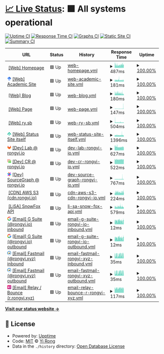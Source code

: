 # [📈 Live Status](https://status.rongyi.io): <!--live status--> **🟩 All systems operational**

[![Uptime CI](https://github.com/LER0ever/Status/workflows/Uptime%20CI/badge.svg)](https://github.com/LER0ever/Status/actions?query=workflow%3A%22Uptime+CI%22)
[![Response Time CI](https://github.com/LER0ever/Status/workflows/Response%20Time%20CI/badge.svg)](https://github.com/LER0ever/Status/actions?query=workflow%3A%22Response+Time+CI%22)
[![Graphs CI](https://github.com/LER0ever/Status/workflows/Graphs%20CI/badge.svg)](https://github.com/LER0ever/Status/actions?query=workflow%3A%22Graphs+CI%22)
[![Static Site CI](https://github.com/LER0ever/Status/workflows/Static%20Site%20CI/badge.svg)](https://github.com/LER0ever/Status/actions?query=workflow%3A%22Static+Site+CI%22)
[![Summary CI](https://github.com/LER0ever/Status/workflows/Summary%20CI/badge.svg)](https://github.com/LER0ever/Status/actions?query=workflow%3A%22Summary+CI%22)

<!--start: status pages-->
<!-- This summary is generated by Upptime (https://github.com/upptime/upptime) -->
<!-- Do not edit this manually, your changes will be overwritten -->
<!-- prettier-ignore -->
| URL | Status | History | Response Time | Uptime |
| --- | ------ | ------- | ------------- | ------ |
| <img alt="" src="https://icons.duckduckgo.com/ip3/rongyi.xyz.ico" height="13"> [[Web] Homepage](https://rongyi.xyz) | 🟩 Up | [web-homepage.yml](https://github.com/LER0ever/Status/commits/HEAD/history/web-homepage.yml) | <details><summary><img alt="Response time graph" src="./graphs/web-homepage/response-time-week.png" height="20"> 487ms</summary><br><a href="https://status.rongyi.io/history/web-homepage"><img alt="Response time 512" src="https://img.shields.io/endpoint?url=https%3A%2F%2Fraw.githubusercontent.com%2FLER0ever%2FStatus%2FHEAD%2Fapi%2Fweb-homepage%2Fresponse-time.json"></a><br><a href="https://status.rongyi.io/history/web-homepage"><img alt="24-hour response time 535" src="https://img.shields.io/endpoint?url=https%3A%2F%2Fraw.githubusercontent.com%2FLER0ever%2FStatus%2FHEAD%2Fapi%2Fweb-homepage%2Fresponse-time-day.json"></a><br><a href="https://status.rongyi.io/history/web-homepage"><img alt="7-day response time 487" src="https://img.shields.io/endpoint?url=https%3A%2F%2Fraw.githubusercontent.com%2FLER0ever%2FStatus%2FHEAD%2Fapi%2Fweb-homepage%2Fresponse-time-week.json"></a><br><a href="https://status.rongyi.io/history/web-homepage"><img alt="30-day response time 511" src="https://img.shields.io/endpoint?url=https%3A%2F%2Fraw.githubusercontent.com%2FLER0ever%2FStatus%2FHEAD%2Fapi%2Fweb-homepage%2Fresponse-time-month.json"></a><br><a href="https://status.rongyi.io/history/web-homepage"><img alt="1-year response time 513" src="https://img.shields.io/endpoint?url=https%3A%2F%2Fraw.githubusercontent.com%2FLER0ever%2FStatus%2FHEAD%2Fapi%2Fweb-homepage%2Fresponse-time-year.json"></a></details> | <details><summary><a href="https://status.rongyi.io/history/web-homepage">100.00%</a></summary><a href="https://status.rongyi.io/history/web-homepage"><img alt="All-time uptime 100.00%" src="https://img.shields.io/endpoint?url=https%3A%2F%2Fraw.githubusercontent.com%2FLER0ever%2FStatus%2FHEAD%2Fapi%2Fweb-homepage%2Fuptime.json"></a><br><a href="https://status.rongyi.io/history/web-homepage"><img alt="24-hour uptime 100.00%" src="https://img.shields.io/endpoint?url=https%3A%2F%2Fraw.githubusercontent.com%2FLER0ever%2FStatus%2FHEAD%2Fapi%2Fweb-homepage%2Fuptime-day.json"></a><br><a href="https://status.rongyi.io/history/web-homepage"><img alt="7-day uptime 100.00%" src="https://img.shields.io/endpoint?url=https%3A%2F%2Fraw.githubusercontent.com%2FLER0ever%2FStatus%2FHEAD%2Fapi%2Fweb-homepage%2Fuptime-week.json"></a><br><a href="https://status.rongyi.io/history/web-homepage"><img alt="30-day uptime 100.00%" src="https://img.shields.io/endpoint?url=https%3A%2F%2Fraw.githubusercontent.com%2FLER0ever%2FStatus%2FHEAD%2Fapi%2Fweb-homepage%2Fuptime-month.json"></a><br><a href="https://status.rongyi.io/history/web-homepage"><img alt="1-year uptime 100.00%" src="https://img.shields.io/endpoint?url=https%3A%2F%2Fraw.githubusercontent.com%2FLER0ever%2FStatus%2FHEAD%2Fapi%2Fweb-homepage%2Fuptime-year.json"></a></details>
| <img alt="" src="https://raw.githubusercontent.com/LER0ever/Status/master/assets/GScholar-logo.png" height="13"> [[Web] Academic Site](https://rongyi.ai) | 🟩 Up | [web-academic-site.yml](https://github.com/LER0ever/Status/commits/HEAD/history/web-academic-site.yml) | <details><summary><img alt="Response time graph" src="./graphs/web-academic-site/response-time-week.png" height="20"> 181ms</summary><br><a href="https://status.rongyi.io/history/web-academic-site"><img alt="Response time 221" src="https://img.shields.io/endpoint?url=https%3A%2F%2Fraw.githubusercontent.com%2FLER0ever%2FStatus%2FHEAD%2Fapi%2Fweb-academic-site%2Fresponse-time.json"></a><br><a href="https://status.rongyi.io/history/web-academic-site"><img alt="24-hour response time 195" src="https://img.shields.io/endpoint?url=https%3A%2F%2Fraw.githubusercontent.com%2FLER0ever%2FStatus%2FHEAD%2Fapi%2Fweb-academic-site%2Fresponse-time-day.json"></a><br><a href="https://status.rongyi.io/history/web-academic-site"><img alt="7-day response time 181" src="https://img.shields.io/endpoint?url=https%3A%2F%2Fraw.githubusercontent.com%2FLER0ever%2FStatus%2FHEAD%2Fapi%2Fweb-academic-site%2Fresponse-time-week.json"></a><br><a href="https://status.rongyi.io/history/web-academic-site"><img alt="30-day response time 208" src="https://img.shields.io/endpoint?url=https%3A%2F%2Fraw.githubusercontent.com%2FLER0ever%2FStatus%2FHEAD%2Fapi%2Fweb-academic-site%2Fresponse-time-month.json"></a><br><a href="https://status.rongyi.io/history/web-academic-site"><img alt="1-year response time 220" src="https://img.shields.io/endpoint?url=https%3A%2F%2Fraw.githubusercontent.com%2FLER0ever%2FStatus%2FHEAD%2Fapi%2Fweb-academic-site%2Fresponse-time-year.json"></a></details> | <details><summary><a href="https://status.rongyi.io/history/web-academic-site">100.00%</a></summary><a href="https://status.rongyi.io/history/web-academic-site"><img alt="All-time uptime 100.00%" src="https://img.shields.io/endpoint?url=https%3A%2F%2Fraw.githubusercontent.com%2FLER0ever%2FStatus%2FHEAD%2Fapi%2Fweb-academic-site%2Fuptime.json"></a><br><a href="https://status.rongyi.io/history/web-academic-site"><img alt="24-hour uptime 100.00%" src="https://img.shields.io/endpoint?url=https%3A%2F%2Fraw.githubusercontent.com%2FLER0ever%2FStatus%2FHEAD%2Fapi%2Fweb-academic-site%2Fuptime-day.json"></a><br><a href="https://status.rongyi.io/history/web-academic-site"><img alt="7-day uptime 100.00%" src="https://img.shields.io/endpoint?url=https%3A%2F%2Fraw.githubusercontent.com%2FLER0ever%2FStatus%2FHEAD%2Fapi%2Fweb-academic-site%2Fuptime-week.json"></a><br><a href="https://status.rongyi.io/history/web-academic-site"><img alt="30-day uptime 100.00%" src="https://img.shields.io/endpoint?url=https%3A%2F%2Fraw.githubusercontent.com%2FLER0ever%2FStatus%2FHEAD%2Fapi%2Fweb-academic-site%2Fuptime-month.json"></a><br><a href="https://status.rongyi.io/history/web-academic-site"><img alt="1-year uptime 100.00%" src="https://img.shields.io/endpoint?url=https%3A%2F%2Fraw.githubusercontent.com%2FLER0ever%2FStatus%2FHEAD%2Fapi%2Fweb-academic-site%2Fuptime-year.json"></a></details>
| <img alt="" src="https://icons.duckduckgo.com/ip3/rongyi.blog.ico" height="13"> [[Web] Blog](https://rongyi.blog) | 🟩 Up | [web-blog.yml](https://github.com/LER0ever/Status/commits/HEAD/history/web-blog.yml) | <details><summary><img alt="Response time graph" src="./graphs/web-blog/response-time-week.png" height="20"> 180ms</summary><br><a href="https://status.rongyi.io/history/web-blog"><img alt="Response time 171" src="https://img.shields.io/endpoint?url=https%3A%2F%2Fraw.githubusercontent.com%2FLER0ever%2FStatus%2FHEAD%2Fapi%2Fweb-blog%2Fresponse-time.json"></a><br><a href="https://status.rongyi.io/history/web-blog"><img alt="24-hour response time 182" src="https://img.shields.io/endpoint?url=https%3A%2F%2Fraw.githubusercontent.com%2FLER0ever%2FStatus%2FHEAD%2Fapi%2Fweb-blog%2Fresponse-time-day.json"></a><br><a href="https://status.rongyi.io/history/web-blog"><img alt="7-day response time 180" src="https://img.shields.io/endpoint?url=https%3A%2F%2Fraw.githubusercontent.com%2FLER0ever%2FStatus%2FHEAD%2Fapi%2Fweb-blog%2Fresponse-time-week.json"></a><br><a href="https://status.rongyi.io/history/web-blog"><img alt="30-day response time 180" src="https://img.shields.io/endpoint?url=https%3A%2F%2Fraw.githubusercontent.com%2FLER0ever%2FStatus%2FHEAD%2Fapi%2Fweb-blog%2Fresponse-time-month.json"></a><br><a href="https://status.rongyi.io/history/web-blog"><img alt="1-year response time 171" src="https://img.shields.io/endpoint?url=https%3A%2F%2Fraw.githubusercontent.com%2FLER0ever%2FStatus%2FHEAD%2Fapi%2Fweb-blog%2Fresponse-time-year.json"></a></details> | <details><summary><a href="https://status.rongyi.io/history/web-blog">100.00%</a></summary><a href="https://status.rongyi.io/history/web-blog"><img alt="All-time uptime 100.00%" src="https://img.shields.io/endpoint?url=https%3A%2F%2Fraw.githubusercontent.com%2FLER0ever%2FStatus%2FHEAD%2Fapi%2Fweb-blog%2Fuptime.json"></a><br><a href="https://status.rongyi.io/history/web-blog"><img alt="24-hour uptime 100.00%" src="https://img.shields.io/endpoint?url=https%3A%2F%2Fraw.githubusercontent.com%2FLER0ever%2FStatus%2FHEAD%2Fapi%2Fweb-blog%2Fuptime-day.json"></a><br><a href="https://status.rongyi.io/history/web-blog"><img alt="7-day uptime 100.00%" src="https://img.shields.io/endpoint?url=https%3A%2F%2Fraw.githubusercontent.com%2FLER0ever%2FStatus%2FHEAD%2Fapi%2Fweb-blog%2Fuptime-week.json"></a><br><a href="https://status.rongyi.io/history/web-blog"><img alt="30-day uptime 100.00%" src="https://img.shields.io/endpoint?url=https%3A%2F%2Fraw.githubusercontent.com%2FLER0ever%2FStatus%2FHEAD%2Fapi%2Fweb-blog%2Fuptime-month.json"></a><br><a href="https://status.rongyi.io/history/web-blog"><img alt="1-year uptime 100.00%" src="https://img.shields.io/endpoint?url=https%3A%2F%2Fraw.githubusercontent.com%2FLER0ever%2FStatus%2FHEAD%2Fapi%2Fweb-blog%2Fuptime-year.json"></a></details>
| <img alt="" src="https://icons.duckduckgo.com/ip3/rongyi.page.ico" height="13"> [[Web] Page](https://rongyi.page) | 🟩 Up | [web-page.yml](https://github.com/LER0ever/Status/commits/HEAD/history/web-page.yml) | <details><summary><img alt="Response time graph" src="./graphs/web-page/response-time-week.png" height="20"> 147ms</summary><br><a href="https://status.rongyi.io/history/web-page"><img alt="Response time 152" src="https://img.shields.io/endpoint?url=https%3A%2F%2Fraw.githubusercontent.com%2FLER0ever%2FStatus%2FHEAD%2Fapi%2Fweb-page%2Fresponse-time.json"></a><br><a href="https://status.rongyi.io/history/web-page"><img alt="24-hour response time 142" src="https://img.shields.io/endpoint?url=https%3A%2F%2Fraw.githubusercontent.com%2FLER0ever%2FStatus%2FHEAD%2Fapi%2Fweb-page%2Fresponse-time-day.json"></a><br><a href="https://status.rongyi.io/history/web-page"><img alt="7-day response time 147" src="https://img.shields.io/endpoint?url=https%3A%2F%2Fraw.githubusercontent.com%2FLER0ever%2FStatus%2FHEAD%2Fapi%2Fweb-page%2Fresponse-time-week.json"></a><br><a href="https://status.rongyi.io/history/web-page"><img alt="30-day response time 163" src="https://img.shields.io/endpoint?url=https%3A%2F%2Fraw.githubusercontent.com%2FLER0ever%2FStatus%2FHEAD%2Fapi%2Fweb-page%2Fresponse-time-month.json"></a><br><a href="https://status.rongyi.io/history/web-page"><img alt="1-year response time 152" src="https://img.shields.io/endpoint?url=https%3A%2F%2Fraw.githubusercontent.com%2FLER0ever%2FStatus%2FHEAD%2Fapi%2Fweb-page%2Fresponse-time-year.json"></a></details> | <details><summary><a href="https://status.rongyi.io/history/web-page">100.00%</a></summary><a href="https://status.rongyi.io/history/web-page"><img alt="All-time uptime 100.00%" src="https://img.shields.io/endpoint?url=https%3A%2F%2Fraw.githubusercontent.com%2FLER0ever%2FStatus%2FHEAD%2Fapi%2Fweb-page%2Fuptime.json"></a><br><a href="https://status.rongyi.io/history/web-page"><img alt="24-hour uptime 100.00%" src="https://img.shields.io/endpoint?url=https%3A%2F%2Fraw.githubusercontent.com%2FLER0ever%2FStatus%2FHEAD%2Fapi%2Fweb-page%2Fuptime-day.json"></a><br><a href="https://status.rongyi.io/history/web-page"><img alt="7-day uptime 100.00%" src="https://img.shields.io/endpoint?url=https%3A%2F%2Fraw.githubusercontent.com%2FLER0ever%2FStatus%2FHEAD%2Fapi%2Fweb-page%2Fuptime-week.json"></a><br><a href="https://status.rongyi.io/history/web-page"><img alt="30-day uptime 100.00%" src="https://img.shields.io/endpoint?url=https%3A%2F%2Fraw.githubusercontent.com%2FLER0ever%2FStatus%2FHEAD%2Fapi%2Fweb-page%2Fuptime-month.json"></a><br><a href="https://status.rongyi.io/history/web-page"><img alt="1-year uptime 100.00%" src="https://img.shields.io/endpoint?url=https%3A%2F%2Fraw.githubusercontent.com%2FLER0ever%2FStatus%2FHEAD%2Fapi%2Fweb-page%2Fuptime-year.json"></a></details>
| <img alt="" src="https://icons.duckduckgo.com/ip3/ry.sb.ico" height="13"> [[Web] ry.sb](https://ry.sb) | 🟩 Up | [web-ry-sb.yml](https://github.com/LER0ever/Status/commits/HEAD/history/web-ry-sb.yml) | <details><summary><img alt="Response time graph" src="./graphs/web-ry-sb/response-time-week.png" height="20"> 504ms</summary><br><a href="https://status.rongyi.io/history/web-ry-sb"><img alt="Response time 549" src="https://img.shields.io/endpoint?url=https%3A%2F%2Fraw.githubusercontent.com%2FLER0ever%2FStatus%2FHEAD%2Fapi%2Fweb-ry-sb%2Fresponse-time.json"></a><br><a href="https://status.rongyi.io/history/web-ry-sb"><img alt="24-hour response time 452" src="https://img.shields.io/endpoint?url=https%3A%2F%2Fraw.githubusercontent.com%2FLER0ever%2FStatus%2FHEAD%2Fapi%2Fweb-ry-sb%2Fresponse-time-day.json"></a><br><a href="https://status.rongyi.io/history/web-ry-sb"><img alt="7-day response time 504" src="https://img.shields.io/endpoint?url=https%3A%2F%2Fraw.githubusercontent.com%2FLER0ever%2FStatus%2FHEAD%2Fapi%2Fweb-ry-sb%2Fresponse-time-week.json"></a><br><a href="https://status.rongyi.io/history/web-ry-sb"><img alt="30-day response time 462" src="https://img.shields.io/endpoint?url=https%3A%2F%2Fraw.githubusercontent.com%2FLER0ever%2FStatus%2FHEAD%2Fapi%2Fweb-ry-sb%2Fresponse-time-month.json"></a><br><a href="https://status.rongyi.io/history/web-ry-sb"><img alt="1-year response time 545" src="https://img.shields.io/endpoint?url=https%3A%2F%2Fraw.githubusercontent.com%2FLER0ever%2FStatus%2FHEAD%2Fapi%2Fweb-ry-sb%2Fresponse-time-year.json"></a></details> | <details><summary><a href="https://status.rongyi.io/history/web-ry-sb">100.00%</a></summary><a href="https://status.rongyi.io/history/web-ry-sb"><img alt="All-time uptime 99.99%" src="https://img.shields.io/endpoint?url=https%3A%2F%2Fraw.githubusercontent.com%2FLER0ever%2FStatus%2FHEAD%2Fapi%2Fweb-ry-sb%2Fuptime.json"></a><br><a href="https://status.rongyi.io/history/web-ry-sb"><img alt="24-hour uptime 100.00%" src="https://img.shields.io/endpoint?url=https%3A%2F%2Fraw.githubusercontent.com%2FLER0ever%2FStatus%2FHEAD%2Fapi%2Fweb-ry-sb%2Fuptime-day.json"></a><br><a href="https://status.rongyi.io/history/web-ry-sb"><img alt="7-day uptime 100.00%" src="https://img.shields.io/endpoint?url=https%3A%2F%2Fraw.githubusercontent.com%2FLER0ever%2FStatus%2FHEAD%2Fapi%2Fweb-ry-sb%2Fuptime-week.json"></a><br><a href="https://status.rongyi.io/history/web-ry-sb"><img alt="30-day uptime 100.00%" src="https://img.shields.io/endpoint?url=https%3A%2F%2Fraw.githubusercontent.com%2FLER0ever%2FStatus%2FHEAD%2Fapi%2Fweb-ry-sb%2Fuptime-month.json"></a><br><a href="https://status.rongyi.io/history/web-ry-sb"><img alt="1-year uptime 100.00%" src="https://img.shields.io/endpoint?url=https%3A%2F%2Fraw.githubusercontent.com%2FLER0ever%2FStatus%2FHEAD%2Fapi%2Fweb-ry-sb%2Fuptime-year.json"></a></details>
| <img alt="" src="https://raw.githubusercontent.com/LER0ever/Status/master/assets/upptime-icon.svg" height="13"> [[Web] Status Site itself](https://status.rongyi.io) | 🟩 Up | [web-status-site-itself.yml](https://github.com/LER0ever/Status/commits/HEAD/history/web-status-site-itself.yml) | <details><summary><img alt="Response time graph" src="./graphs/web-status-site-itself/response-time-week.png" height="20"> 1396ms</summary><br><a href="https://status.rongyi.io/history/web-status-site-itself"><img alt="Response time 428" src="https://img.shields.io/endpoint?url=https%3A%2F%2Fraw.githubusercontent.com%2FLER0ever%2FStatus%2FHEAD%2Fapi%2Fweb-status-site-itself%2Fresponse-time.json"></a><br><a href="https://status.rongyi.io/history/web-status-site-itself"><img alt="24-hour response time 839" src="https://img.shields.io/endpoint?url=https%3A%2F%2Fraw.githubusercontent.com%2FLER0ever%2FStatus%2FHEAD%2Fapi%2Fweb-status-site-itself%2Fresponse-time-day.json"></a><br><a href="https://status.rongyi.io/history/web-status-site-itself"><img alt="7-day response time 1396" src="https://img.shields.io/endpoint?url=https%3A%2F%2Fraw.githubusercontent.com%2FLER0ever%2FStatus%2FHEAD%2Fapi%2Fweb-status-site-itself%2Fresponse-time-week.json"></a><br><a href="https://status.rongyi.io/history/web-status-site-itself"><img alt="30-day response time 1146" src="https://img.shields.io/endpoint?url=https%3A%2F%2Fraw.githubusercontent.com%2FLER0ever%2FStatus%2FHEAD%2Fapi%2Fweb-status-site-itself%2Fresponse-time-month.json"></a><br><a href="https://status.rongyi.io/history/web-status-site-itself"><img alt="1-year response time 434" src="https://img.shields.io/endpoint?url=https%3A%2F%2Fraw.githubusercontent.com%2FLER0ever%2FStatus%2FHEAD%2Fapi%2Fweb-status-site-itself%2Fresponse-time-year.json"></a></details> | <details><summary><a href="https://status.rongyi.io/history/web-status-site-itself">100.00%</a></summary><a href="https://status.rongyi.io/history/web-status-site-itself"><img alt="All-time uptime 100.00%" src="https://img.shields.io/endpoint?url=https%3A%2F%2Fraw.githubusercontent.com%2FLER0ever%2FStatus%2FHEAD%2Fapi%2Fweb-status-site-itself%2Fuptime.json"></a><br><a href="https://status.rongyi.io/history/web-status-site-itself"><img alt="24-hour uptime 100.00%" src="https://img.shields.io/endpoint?url=https%3A%2F%2Fraw.githubusercontent.com%2FLER0ever%2FStatus%2FHEAD%2Fapi%2Fweb-status-site-itself%2Fuptime-day.json"></a><br><a href="https://status.rongyi.io/history/web-status-site-itself"><img alt="7-day uptime 100.00%" src="https://img.shields.io/endpoint?url=https%3A%2F%2Fraw.githubusercontent.com%2FLER0ever%2FStatus%2FHEAD%2Fapi%2Fweb-status-site-itself%2Fuptime-week.json"></a><br><a href="https://status.rongyi.io/history/web-status-site-itself"><img alt="30-day uptime 100.00%" src="https://img.shields.io/endpoint?url=https%3A%2F%2Fraw.githubusercontent.com%2FLER0ever%2FStatus%2FHEAD%2Fapi%2Fweb-status-site-itself%2Fuptime-month.json"></a><br><a href="https://status.rongyi.io/history/web-status-site-itself"><img alt="1-year uptime 100.00%" src="https://img.shields.io/endpoint?url=https%3A%2F%2Fraw.githubusercontent.com%2FLER0ever%2FStatus%2FHEAD%2Fapi%2Fweb-status-site-itself%2Fuptime-year.json"></a></details>
| <img alt="" src="https://raw.githubusercontent.com/LER0ever/Status/master/assets/GitLab-logo.png" height="13"> [[Dev] Lab @ rongyi.io](https://lab.rongyi.io/explore/snippets) | 🟩 Up | [dev-lab-rongyi-io.yml](https://github.com/LER0ever/Status/commits/HEAD/history/dev-lab-rongyi-io.yml) | <details><summary><img alt="Response time graph" src="./graphs/dev-lab-rongyi-io/response-time-week.png" height="20"> 627ms</summary><br><a href="https://status.rongyi.io/history/dev-lab-rongyi-io"><img alt="Response time 692" src="https://img.shields.io/endpoint?url=https%3A%2F%2Fraw.githubusercontent.com%2FLER0ever%2FStatus%2FHEAD%2Fapi%2Fdev-lab-rongyi-io%2Fresponse-time.json"></a><br><a href="https://status.rongyi.io/history/dev-lab-rongyi-io"><img alt="24-hour response time 594" src="https://img.shields.io/endpoint?url=https%3A%2F%2Fraw.githubusercontent.com%2FLER0ever%2FStatus%2FHEAD%2Fapi%2Fdev-lab-rongyi-io%2Fresponse-time-day.json"></a><br><a href="https://status.rongyi.io/history/dev-lab-rongyi-io"><img alt="7-day response time 627" src="https://img.shields.io/endpoint?url=https%3A%2F%2Fraw.githubusercontent.com%2FLER0ever%2FStatus%2FHEAD%2Fapi%2Fdev-lab-rongyi-io%2Fresponse-time-week.json"></a><br><a href="https://status.rongyi.io/history/dev-lab-rongyi-io"><img alt="30-day response time 709" src="https://img.shields.io/endpoint?url=https%3A%2F%2Fraw.githubusercontent.com%2FLER0ever%2FStatus%2FHEAD%2Fapi%2Fdev-lab-rongyi-io%2Fresponse-time-month.json"></a><br><a href="https://status.rongyi.io/history/dev-lab-rongyi-io"><img alt="1-year response time 692" src="https://img.shields.io/endpoint?url=https%3A%2F%2Fraw.githubusercontent.com%2FLER0ever%2FStatus%2FHEAD%2Fapi%2Fdev-lab-rongyi-io%2Fresponse-time-year.json"></a></details> | <details><summary><a href="https://status.rongyi.io/history/dev-lab-rongyi-io">100.00%</a></summary><a href="https://status.rongyi.io/history/dev-lab-rongyi-io"><img alt="All-time uptime 99.86%" src="https://img.shields.io/endpoint?url=https%3A%2F%2Fraw.githubusercontent.com%2FLER0ever%2FStatus%2FHEAD%2Fapi%2Fdev-lab-rongyi-io%2Fuptime.json"></a><br><a href="https://status.rongyi.io/history/dev-lab-rongyi-io"><img alt="24-hour uptime 100.00%" src="https://img.shields.io/endpoint?url=https%3A%2F%2Fraw.githubusercontent.com%2FLER0ever%2FStatus%2FHEAD%2Fapi%2Fdev-lab-rongyi-io%2Fuptime-day.json"></a><br><a href="https://status.rongyi.io/history/dev-lab-rongyi-io"><img alt="7-day uptime 100.00%" src="https://img.shields.io/endpoint?url=https%3A%2F%2Fraw.githubusercontent.com%2FLER0ever%2FStatus%2FHEAD%2Fapi%2Fdev-lab-rongyi-io%2Fuptime-week.json"></a><br><a href="https://status.rongyi.io/history/dev-lab-rongyi-io"><img alt="30-day uptime 98.63%" src="https://img.shields.io/endpoint?url=https%3A%2F%2Fraw.githubusercontent.com%2FLER0ever%2FStatus%2FHEAD%2Fapi%2Fdev-lab-rongyi-io%2Fuptime-month.json"></a><br><a href="https://status.rongyi.io/history/dev-lab-rongyi-io"><img alt="1-year uptime 99.88%" src="https://img.shields.io/endpoint?url=https%3A%2F%2Fraw.githubusercontent.com%2FLER0ever%2FStatus%2FHEAD%2Fapi%2Fdev-lab-rongyi-io%2Fuptime-year.json"></a></details>
| <img alt="" src="https://raw.githubusercontent.com/LER0ever/Status/master/assets/Gerrit-logo.png" height="13"> [[Dev] CR @ rongyi.io](https://cr.rongyi.io) | 🟩 Up | [dev-cr-rongyi-io.yml](https://github.com/LER0ever/Status/commits/HEAD/history/dev-cr-rongyi-io.yml) | <details><summary><img alt="Response time graph" src="./graphs/dev-cr-rongyi-io/response-time-week.png" height="20"> 522ms</summary><br><a href="https://status.rongyi.io/history/dev-cr-rongyi-io"><img alt="Response time 542" src="https://img.shields.io/endpoint?url=https%3A%2F%2Fraw.githubusercontent.com%2FLER0ever%2FStatus%2FHEAD%2Fapi%2Fdev-cr-rongyi-io%2Fresponse-time.json"></a><br><a href="https://status.rongyi.io/history/dev-cr-rongyi-io"><img alt="24-hour response time 483" src="https://img.shields.io/endpoint?url=https%3A%2F%2Fraw.githubusercontent.com%2FLER0ever%2FStatus%2FHEAD%2Fapi%2Fdev-cr-rongyi-io%2Fresponse-time-day.json"></a><br><a href="https://status.rongyi.io/history/dev-cr-rongyi-io"><img alt="7-day response time 522" src="https://img.shields.io/endpoint?url=https%3A%2F%2Fraw.githubusercontent.com%2FLER0ever%2FStatus%2FHEAD%2Fapi%2Fdev-cr-rongyi-io%2Fresponse-time-week.json"></a><br><a href="https://status.rongyi.io/history/dev-cr-rongyi-io"><img alt="30-day response time 535" src="https://img.shields.io/endpoint?url=https%3A%2F%2Fraw.githubusercontent.com%2FLER0ever%2FStatus%2FHEAD%2Fapi%2Fdev-cr-rongyi-io%2Fresponse-time-month.json"></a><br><a href="https://status.rongyi.io/history/dev-cr-rongyi-io"><img alt="1-year response time 542" src="https://img.shields.io/endpoint?url=https%3A%2F%2Fraw.githubusercontent.com%2FLER0ever%2FStatus%2FHEAD%2Fapi%2Fdev-cr-rongyi-io%2Fresponse-time-year.json"></a></details> | <details><summary><a href="https://status.rongyi.io/history/dev-cr-rongyi-io">100.00%</a></summary><a href="https://status.rongyi.io/history/dev-cr-rongyi-io"><img alt="All-time uptime 99.95%" src="https://img.shields.io/endpoint?url=https%3A%2F%2Fraw.githubusercontent.com%2FLER0ever%2FStatus%2FHEAD%2Fapi%2Fdev-cr-rongyi-io%2Fuptime.json"></a><br><a href="https://status.rongyi.io/history/dev-cr-rongyi-io"><img alt="24-hour uptime 100.00%" src="https://img.shields.io/endpoint?url=https%3A%2F%2Fraw.githubusercontent.com%2FLER0ever%2FStatus%2FHEAD%2Fapi%2Fdev-cr-rongyi-io%2Fuptime-day.json"></a><br><a href="https://status.rongyi.io/history/dev-cr-rongyi-io"><img alt="7-day uptime 100.00%" src="https://img.shields.io/endpoint?url=https%3A%2F%2Fraw.githubusercontent.com%2FLER0ever%2FStatus%2FHEAD%2Fapi%2Fdev-cr-rongyi-io%2Fuptime-week.json"></a><br><a href="https://status.rongyi.io/history/dev-cr-rongyi-io"><img alt="30-day uptime 98.63%" src="https://img.shields.io/endpoint?url=https%3A%2F%2Fraw.githubusercontent.com%2FLER0ever%2FStatus%2FHEAD%2Fapi%2Fdev-cr-rongyi-io%2Fuptime-month.json"></a><br><a href="https://status.rongyi.io/history/dev-cr-rongyi-io"><img alt="1-year uptime 99.88%" src="https://img.shields.io/endpoint?url=https%3A%2F%2Fraw.githubusercontent.com%2FLER0ever%2FStatus%2FHEAD%2Fapi%2Fdev-cr-rongyi-io%2Fuptime-year.json"></a></details>
| <img alt="" src="https://raw.githubusercontent.com/LER0ever/Status/master/assets/Sourcegraph-logo.png" height="13"> [[Dev] SourceGraph @ rongyi.io](https://src.rongyi.io) | 🟩 Up | [dev-source-graph-rongyi-io.yml](https://github.com/LER0ever/Status/commits/HEAD/history/dev-source-graph-rongyi-io.yml) | <details><summary><img alt="Response time graph" src="./graphs/dev-source-graph-rongyi-io/response-time-week.png" height="20"> 767ms</summary><br><a href="https://status.rongyi.io/history/dev-source-graph-rongyi-io"><img alt="Response time 801" src="https://img.shields.io/endpoint?url=https%3A%2F%2Fraw.githubusercontent.com%2FLER0ever%2FStatus%2FHEAD%2Fapi%2Fdev-source-graph-rongyi-io%2Fresponse-time.json"></a><br><a href="https://status.rongyi.io/history/dev-source-graph-rongyi-io"><img alt="24-hour response time 680" src="https://img.shields.io/endpoint?url=https%3A%2F%2Fraw.githubusercontent.com%2FLER0ever%2FStatus%2FHEAD%2Fapi%2Fdev-source-graph-rongyi-io%2Fresponse-time-day.json"></a><br><a href="https://status.rongyi.io/history/dev-source-graph-rongyi-io"><img alt="7-day response time 767" src="https://img.shields.io/endpoint?url=https%3A%2F%2Fraw.githubusercontent.com%2FLER0ever%2FStatus%2FHEAD%2Fapi%2Fdev-source-graph-rongyi-io%2Fresponse-time-week.json"></a><br><a href="https://status.rongyi.io/history/dev-source-graph-rongyi-io"><img alt="30-day response time 1139" src="https://img.shields.io/endpoint?url=https%3A%2F%2Fraw.githubusercontent.com%2FLER0ever%2FStatus%2FHEAD%2Fapi%2Fdev-source-graph-rongyi-io%2Fresponse-time-month.json"></a><br><a href="https://status.rongyi.io/history/dev-source-graph-rongyi-io"><img alt="1-year response time 802" src="https://img.shields.io/endpoint?url=https%3A%2F%2Fraw.githubusercontent.com%2FLER0ever%2FStatus%2FHEAD%2Fapi%2Fdev-source-graph-rongyi-io%2Fresponse-time-year.json"></a></details> | <details><summary><a href="https://status.rongyi.io/history/dev-source-graph-rongyi-io">100.00%</a></summary><a href="https://status.rongyi.io/history/dev-source-graph-rongyi-io"><img alt="All-time uptime 99.92%" src="https://img.shields.io/endpoint?url=https%3A%2F%2Fraw.githubusercontent.com%2FLER0ever%2FStatus%2FHEAD%2Fapi%2Fdev-source-graph-rongyi-io%2Fuptime.json"></a><br><a href="https://status.rongyi.io/history/dev-source-graph-rongyi-io"><img alt="24-hour uptime 100.00%" src="https://img.shields.io/endpoint?url=https%3A%2F%2Fraw.githubusercontent.com%2FLER0ever%2FStatus%2FHEAD%2Fapi%2Fdev-source-graph-rongyi-io%2Fuptime-day.json"></a><br><a href="https://status.rongyi.io/history/dev-source-graph-rongyi-io"><img alt="7-day uptime 100.00%" src="https://img.shields.io/endpoint?url=https%3A%2F%2Fraw.githubusercontent.com%2FLER0ever%2FStatus%2FHEAD%2Fapi%2Fdev-source-graph-rongyi-io%2Fuptime-week.json"></a><br><a href="https://status.rongyi.io/history/dev-source-graph-rongyi-io"><img alt="30-day uptime 98.65%" src="https://img.shields.io/endpoint?url=https%3A%2F%2Fraw.githubusercontent.com%2FLER0ever%2FStatus%2FHEAD%2Fapi%2Fdev-source-graph-rongyi-io%2Fuptime-month.json"></a><br><a href="https://status.rongyi.io/history/dev-source-graph-rongyi-io"><img alt="1-year uptime 99.89%" src="https://img.shields.io/endpoint?url=https%3A%2F%2Fraw.githubusercontent.com%2FLER0ever%2FStatus%2FHEAD%2Fapi%2Fdev-source-graph-rongyi-io%2Fuptime-year.json"></a></details>
| <img alt="" src="https://icons.duckduckgo.com/ip3/cdn.rongyi.io.ico" height="13"> [[CDN] AWS S3 (cdn.rongyi.io)](https://cdn.rongyi.io/index.html) | 🟩 Up | [cdn-aws-s3-cdn-rongyi-io.yml](https://github.com/LER0ever/Status/commits/HEAD/history/cdn-aws-s3-cdn-rongyi-io.yml) | <details><summary><img alt="Response time graph" src="./graphs/cdn-aws-s3-cdn-rongyi-io/response-time-week.png" height="20"> 224ms</summary><br><a href="https://status.rongyi.io/history/cdn-aws-s3-cdn-rongyi-io"><img alt="Response time 185" src="https://img.shields.io/endpoint?url=https%3A%2F%2Fraw.githubusercontent.com%2FLER0ever%2FStatus%2FHEAD%2Fapi%2Fcdn-aws-s3-cdn-rongyi-io%2Fresponse-time.json"></a><br><a href="https://status.rongyi.io/history/cdn-aws-s3-cdn-rongyi-io"><img alt="24-hour response time 240" src="https://img.shields.io/endpoint?url=https%3A%2F%2Fraw.githubusercontent.com%2FLER0ever%2FStatus%2FHEAD%2Fapi%2Fcdn-aws-s3-cdn-rongyi-io%2Fresponse-time-day.json"></a><br><a href="https://status.rongyi.io/history/cdn-aws-s3-cdn-rongyi-io"><img alt="7-day response time 224" src="https://img.shields.io/endpoint?url=https%3A%2F%2Fraw.githubusercontent.com%2FLER0ever%2FStatus%2FHEAD%2Fapi%2Fcdn-aws-s3-cdn-rongyi-io%2Fresponse-time-week.json"></a><br><a href="https://status.rongyi.io/history/cdn-aws-s3-cdn-rongyi-io"><img alt="30-day response time 198" src="https://img.shields.io/endpoint?url=https%3A%2F%2Fraw.githubusercontent.com%2FLER0ever%2FStatus%2FHEAD%2Fapi%2Fcdn-aws-s3-cdn-rongyi-io%2Fresponse-time-month.json"></a><br><a href="https://status.rongyi.io/history/cdn-aws-s3-cdn-rongyi-io"><img alt="1-year response time 185" src="https://img.shields.io/endpoint?url=https%3A%2F%2Fraw.githubusercontent.com%2FLER0ever%2FStatus%2FHEAD%2Fapi%2Fcdn-aws-s3-cdn-rongyi-io%2Fresponse-time-year.json"></a></details> | <details><summary><a href="https://status.rongyi.io/history/cdn-aws-s3-cdn-rongyi-io">100.00%</a></summary><a href="https://status.rongyi.io/history/cdn-aws-s3-cdn-rongyi-io"><img alt="All-time uptime 100.00%" src="https://img.shields.io/endpoint?url=https%3A%2F%2Fraw.githubusercontent.com%2FLER0ever%2FStatus%2FHEAD%2Fapi%2Fcdn-aws-s3-cdn-rongyi-io%2Fuptime.json"></a><br><a href="https://status.rongyi.io/history/cdn-aws-s3-cdn-rongyi-io"><img alt="24-hour uptime 100.00%" src="https://img.shields.io/endpoint?url=https%3A%2F%2Fraw.githubusercontent.com%2FLER0ever%2FStatus%2FHEAD%2Fapi%2Fcdn-aws-s3-cdn-rongyi-io%2Fuptime-day.json"></a><br><a href="https://status.rongyi.io/history/cdn-aws-s3-cdn-rongyi-io"><img alt="7-day uptime 100.00%" src="https://img.shields.io/endpoint?url=https%3A%2F%2Fraw.githubusercontent.com%2FLER0ever%2FStatus%2FHEAD%2Fapi%2Fcdn-aws-s3-cdn-rongyi-io%2Fuptime-week.json"></a><br><a href="https://status.rongyi.io/history/cdn-aws-s3-cdn-rongyi-io"><img alt="30-day uptime 100.00%" src="https://img.shields.io/endpoint?url=https%3A%2F%2Fraw.githubusercontent.com%2FLER0ever%2FStatus%2FHEAD%2Fapi%2Fcdn-aws-s3-cdn-rongyi-io%2Fuptime-month.json"></a><br><a href="https://status.rongyi.io/history/cdn-aws-s3-cdn-rongyi-io"><img alt="1-year uptime 100.00%" src="https://img.shields.io/endpoint?url=https%3A%2F%2Fraw.githubusercontent.com%2FLER0ever%2FStatus%2FHEAD%2Fapi%2Fcdn-aws-s3-cdn-rongyi-io%2Fuptime-year.json"></a></details>
| <img alt="" src="https://icons.duckduckgo.com/ip3/snowfox.lifeos.so.ico" height="13"> [[LiSA] SnowFox API](https://snowfox.lifeos.so) | 🟩 Up | [li-sa-snow-fox-api.yml](https://github.com/LER0ever/Status/commits/HEAD/history/li-sa-snow-fox-api.yml) | <details><summary><img alt="Response time graph" src="./graphs/li-sa-snow-fox-api/response-time-week.png" height="20"> 579ms</summary><br><a href="https://status.rongyi.io/history/li-sa-snow-fox-api"><img alt="Response time 430" src="https://img.shields.io/endpoint?url=https%3A%2F%2Fraw.githubusercontent.com%2FLER0ever%2FStatus%2FHEAD%2Fapi%2Fli-sa-snow-fox-api%2Fresponse-time.json"></a><br><a href="https://status.rongyi.io/history/li-sa-snow-fox-api"><img alt="24-hour response time 530" src="https://img.shields.io/endpoint?url=https%3A%2F%2Fraw.githubusercontent.com%2FLER0ever%2FStatus%2FHEAD%2Fapi%2Fli-sa-snow-fox-api%2Fresponse-time-day.json"></a><br><a href="https://status.rongyi.io/history/li-sa-snow-fox-api"><img alt="7-day response time 579" src="https://img.shields.io/endpoint?url=https%3A%2F%2Fraw.githubusercontent.com%2FLER0ever%2FStatus%2FHEAD%2Fapi%2Fli-sa-snow-fox-api%2Fresponse-time-week.json"></a><br><a href="https://status.rongyi.io/history/li-sa-snow-fox-api"><img alt="30-day response time 617" src="https://img.shields.io/endpoint?url=https%3A%2F%2Fraw.githubusercontent.com%2FLER0ever%2FStatus%2FHEAD%2Fapi%2Fli-sa-snow-fox-api%2Fresponse-time-month.json"></a><br><a href="https://status.rongyi.io/history/li-sa-snow-fox-api"><img alt="1-year response time 431" src="https://img.shields.io/endpoint?url=https%3A%2F%2Fraw.githubusercontent.com%2FLER0ever%2FStatus%2FHEAD%2Fapi%2Fli-sa-snow-fox-api%2Fresponse-time-year.json"></a></details> | <details><summary><a href="https://status.rongyi.io/history/li-sa-snow-fox-api">100.00%</a></summary><a href="https://status.rongyi.io/history/li-sa-snow-fox-api"><img alt="All-time uptime 99.40%" src="https://img.shields.io/endpoint?url=https%3A%2F%2Fraw.githubusercontent.com%2FLER0ever%2FStatus%2FHEAD%2Fapi%2Fli-sa-snow-fox-api%2Fuptime.json"></a><br><a href="https://status.rongyi.io/history/li-sa-snow-fox-api"><img alt="24-hour uptime 100.00%" src="https://img.shields.io/endpoint?url=https%3A%2F%2Fraw.githubusercontent.com%2FLER0ever%2FStatus%2FHEAD%2Fapi%2Fli-sa-snow-fox-api%2Fuptime-day.json"></a><br><a href="https://status.rongyi.io/history/li-sa-snow-fox-api"><img alt="7-day uptime 100.00%" src="https://img.shields.io/endpoint?url=https%3A%2F%2Fraw.githubusercontent.com%2FLER0ever%2FStatus%2FHEAD%2Fapi%2Fli-sa-snow-fox-api%2Fuptime-week.json"></a><br><a href="https://status.rongyi.io/history/li-sa-snow-fox-api"><img alt="30-day uptime 100.00%" src="https://img.shields.io/endpoint?url=https%3A%2F%2Fraw.githubusercontent.com%2FLER0ever%2FStatus%2FHEAD%2Fapi%2Fli-sa-snow-fox-api%2Fuptime-month.json"></a><br><a href="https://status.rongyi.io/history/li-sa-snow-fox-api"><img alt="1-year uptime 98.58%" src="https://img.shields.io/endpoint?url=https%3A%2F%2Fraw.githubusercontent.com%2FLER0ever%2FStatus%2FHEAD%2Fapi%2Fli-sa-snow-fox-api%2Fuptime-year.json"></a></details>
| <img alt="" src="https://raw.githubusercontent.com/LER0ever/Status/master/assets/Google-logo.png" height="13"> [[Email] G Suite (@rongyi.io) inbound](aspmx.l.google.com) | 🟩 Up | [email-g-suite-rongyi-io-inbound.yml](https://github.com/LER0ever/Status/commits/HEAD/history/email-g-suite-rongyi-io-inbound.yml) | <details><summary><img alt="Response time graph" src="./graphs/email-g-suite-rongyi-io-inbound/response-time-week.png" height="20"> 12ms</summary><br><a href="https://status.rongyi.io/history/email-g-suite-rongyi-io-inbound"><img alt="Response time 12" src="https://img.shields.io/endpoint?url=https%3A%2F%2Fraw.githubusercontent.com%2FLER0ever%2FStatus%2FHEAD%2Fapi%2Femail-g-suite-rongyi-io-inbound%2Fresponse-time.json"></a><br><a href="https://status.rongyi.io/history/email-g-suite-rongyi-io-inbound"><img alt="24-hour response time 11" src="https://img.shields.io/endpoint?url=https%3A%2F%2Fraw.githubusercontent.com%2FLER0ever%2FStatus%2FHEAD%2Fapi%2Femail-g-suite-rongyi-io-inbound%2Fresponse-time-day.json"></a><br><a href="https://status.rongyi.io/history/email-g-suite-rongyi-io-inbound"><img alt="7-day response time 12" src="https://img.shields.io/endpoint?url=https%3A%2F%2Fraw.githubusercontent.com%2FLER0ever%2FStatus%2FHEAD%2Fapi%2Femail-g-suite-rongyi-io-inbound%2Fresponse-time-week.json"></a><br><a href="https://status.rongyi.io/history/email-g-suite-rongyi-io-inbound"><img alt="30-day response time 13" src="https://img.shields.io/endpoint?url=https%3A%2F%2Fraw.githubusercontent.com%2FLER0ever%2FStatus%2FHEAD%2Fapi%2Femail-g-suite-rongyi-io-inbound%2Fresponse-time-month.json"></a><br><a href="https://status.rongyi.io/history/email-g-suite-rongyi-io-inbound"><img alt="1-year response time 12" src="https://img.shields.io/endpoint?url=https%3A%2F%2Fraw.githubusercontent.com%2FLER0ever%2FStatus%2FHEAD%2Fapi%2Femail-g-suite-rongyi-io-inbound%2Fresponse-time-year.json"></a></details> | <details><summary><a href="https://status.rongyi.io/history/email-g-suite-rongyi-io-inbound">100.00%</a></summary><a href="https://status.rongyi.io/history/email-g-suite-rongyi-io-inbound"><img alt="All-time uptime 100.00%" src="https://img.shields.io/endpoint?url=https%3A%2F%2Fraw.githubusercontent.com%2FLER0ever%2FStatus%2FHEAD%2Fapi%2Femail-g-suite-rongyi-io-inbound%2Fuptime.json"></a><br><a href="https://status.rongyi.io/history/email-g-suite-rongyi-io-inbound"><img alt="24-hour uptime 100.00%" src="https://img.shields.io/endpoint?url=https%3A%2F%2Fraw.githubusercontent.com%2FLER0ever%2FStatus%2FHEAD%2Fapi%2Femail-g-suite-rongyi-io-inbound%2Fuptime-day.json"></a><br><a href="https://status.rongyi.io/history/email-g-suite-rongyi-io-inbound"><img alt="7-day uptime 100.00%" src="https://img.shields.io/endpoint?url=https%3A%2F%2Fraw.githubusercontent.com%2FLER0ever%2FStatus%2FHEAD%2Fapi%2Femail-g-suite-rongyi-io-inbound%2Fuptime-week.json"></a><br><a href="https://status.rongyi.io/history/email-g-suite-rongyi-io-inbound"><img alt="30-day uptime 100.00%" src="https://img.shields.io/endpoint?url=https%3A%2F%2Fraw.githubusercontent.com%2FLER0ever%2FStatus%2FHEAD%2Fapi%2Femail-g-suite-rongyi-io-inbound%2Fuptime-month.json"></a><br><a href="https://status.rongyi.io/history/email-g-suite-rongyi-io-inbound"><img alt="1-year uptime 100.00%" src="https://img.shields.io/endpoint?url=https%3A%2F%2Fraw.githubusercontent.com%2FLER0ever%2FStatus%2FHEAD%2Fapi%2Femail-g-suite-rongyi-io-inbound%2Fuptime-year.json"></a></details>
| <img alt="" src="https://raw.githubusercontent.com/LER0ever/Status/master/assets/Google-logo.png" height="13"> [[Email] G Suite (@rongyi.io) outbound](smtp.gmail.com) | 🟩 Up | [email-g-suite-rongyi-io-outbound.yml](https://github.com/LER0ever/Status/commits/HEAD/history/email-g-suite-rongyi-io-outbound.yml) | <details><summary><img alt="Response time graph" src="./graphs/email-g-suite-rongyi-io-outbound/response-time-week.png" height="20"> 12ms</summary><br><a href="https://status.rongyi.io/history/email-g-suite-rongyi-io-outbound"><img alt="Response time 12" src="https://img.shields.io/endpoint?url=https%3A%2F%2Fraw.githubusercontent.com%2FLER0ever%2FStatus%2FHEAD%2Fapi%2Femail-g-suite-rongyi-io-outbound%2Fresponse-time.json"></a><br><a href="https://status.rongyi.io/history/email-g-suite-rongyi-io-outbound"><img alt="24-hour response time 10" src="https://img.shields.io/endpoint?url=https%3A%2F%2Fraw.githubusercontent.com%2FLER0ever%2FStatus%2FHEAD%2Fapi%2Femail-g-suite-rongyi-io-outbound%2Fresponse-time-day.json"></a><br><a href="https://status.rongyi.io/history/email-g-suite-rongyi-io-outbound"><img alt="7-day response time 12" src="https://img.shields.io/endpoint?url=https%3A%2F%2Fraw.githubusercontent.com%2FLER0ever%2FStatus%2FHEAD%2Fapi%2Femail-g-suite-rongyi-io-outbound%2Fresponse-time-week.json"></a><br><a href="https://status.rongyi.io/history/email-g-suite-rongyi-io-outbound"><img alt="30-day response time 13" src="https://img.shields.io/endpoint?url=https%3A%2F%2Fraw.githubusercontent.com%2FLER0ever%2FStatus%2FHEAD%2Fapi%2Femail-g-suite-rongyi-io-outbound%2Fresponse-time-month.json"></a><br><a href="https://status.rongyi.io/history/email-g-suite-rongyi-io-outbound"><img alt="1-year response time 12" src="https://img.shields.io/endpoint?url=https%3A%2F%2Fraw.githubusercontent.com%2FLER0ever%2FStatus%2FHEAD%2Fapi%2Femail-g-suite-rongyi-io-outbound%2Fresponse-time-year.json"></a></details> | <details><summary><a href="https://status.rongyi.io/history/email-g-suite-rongyi-io-outbound">100.00%</a></summary><a href="https://status.rongyi.io/history/email-g-suite-rongyi-io-outbound"><img alt="All-time uptime 100.00%" src="https://img.shields.io/endpoint?url=https%3A%2F%2Fraw.githubusercontent.com%2FLER0ever%2FStatus%2FHEAD%2Fapi%2Femail-g-suite-rongyi-io-outbound%2Fuptime.json"></a><br><a href="https://status.rongyi.io/history/email-g-suite-rongyi-io-outbound"><img alt="24-hour uptime 100.00%" src="https://img.shields.io/endpoint?url=https%3A%2F%2Fraw.githubusercontent.com%2FLER0ever%2FStatus%2FHEAD%2Fapi%2Femail-g-suite-rongyi-io-outbound%2Fuptime-day.json"></a><br><a href="https://status.rongyi.io/history/email-g-suite-rongyi-io-outbound"><img alt="7-day uptime 100.00%" src="https://img.shields.io/endpoint?url=https%3A%2F%2Fraw.githubusercontent.com%2FLER0ever%2FStatus%2FHEAD%2Fapi%2Femail-g-suite-rongyi-io-outbound%2Fuptime-week.json"></a><br><a href="https://status.rongyi.io/history/email-g-suite-rongyi-io-outbound"><img alt="30-day uptime 100.00%" src="https://img.shields.io/endpoint?url=https%3A%2F%2Fraw.githubusercontent.com%2FLER0ever%2FStatus%2FHEAD%2Fapi%2Femail-g-suite-rongyi-io-outbound%2Fuptime-month.json"></a><br><a href="https://status.rongyi.io/history/email-g-suite-rongyi-io-outbound"><img alt="1-year uptime 100.00%" src="https://img.shields.io/endpoint?url=https%3A%2F%2Fraw.githubusercontent.com%2FLER0ever%2FStatus%2FHEAD%2Fapi%2Femail-g-suite-rongyi-io-outbound%2Fuptime-year.json"></a></details>
| <img alt="" src="https://raw.githubusercontent.com/LER0ever/Status/master/assets/FM-logo.png" height="13"> [[Email] Fastmail (@rongyi.xyz) inbound](in1-smtp.messagingengine.com) | 🟩 Up | [email-fastmail-rongyi-xyz-inbound.yml](https://github.com/LER0ever/Status/commits/HEAD/history/email-fastmail-rongyi-xyz-inbound.yml) | <details><summary><img alt="Response time graph" src="./graphs/email-fastmail-rongyi-xyz-inbound/response-time-week.png" height="20"> 35ms</summary><br><a href="https://status.rongyi.io/history/email-fastmail-rongyi-xyz-inbound"><img alt="Response time 40" src="https://img.shields.io/endpoint?url=https%3A%2F%2Fraw.githubusercontent.com%2FLER0ever%2FStatus%2FHEAD%2Fapi%2Femail-fastmail-rongyi-xyz-inbound%2Fresponse-time.json"></a><br><a href="https://status.rongyi.io/history/email-fastmail-rongyi-xyz-inbound"><img alt="24-hour response time 20" src="https://img.shields.io/endpoint?url=https%3A%2F%2Fraw.githubusercontent.com%2FLER0ever%2FStatus%2FHEAD%2Fapi%2Femail-fastmail-rongyi-xyz-inbound%2Fresponse-time-day.json"></a><br><a href="https://status.rongyi.io/history/email-fastmail-rongyi-xyz-inbound"><img alt="7-day response time 35" src="https://img.shields.io/endpoint?url=https%3A%2F%2Fraw.githubusercontent.com%2FLER0ever%2FStatus%2FHEAD%2Fapi%2Femail-fastmail-rongyi-xyz-inbound%2Fresponse-time-week.json"></a><br><a href="https://status.rongyi.io/history/email-fastmail-rongyi-xyz-inbound"><img alt="30-day response time 38" src="https://img.shields.io/endpoint?url=https%3A%2F%2Fraw.githubusercontent.com%2FLER0ever%2FStatus%2FHEAD%2Fapi%2Femail-fastmail-rongyi-xyz-inbound%2Fresponse-time-month.json"></a><br><a href="https://status.rongyi.io/history/email-fastmail-rongyi-xyz-inbound"><img alt="1-year response time 38" src="https://img.shields.io/endpoint?url=https%3A%2F%2Fraw.githubusercontent.com%2FLER0ever%2FStatus%2FHEAD%2Fapi%2Femail-fastmail-rongyi-xyz-inbound%2Fresponse-time-year.json"></a></details> | <details><summary><a href="https://status.rongyi.io/history/email-fastmail-rongyi-xyz-inbound">100.00%</a></summary><a href="https://status.rongyi.io/history/email-fastmail-rongyi-xyz-inbound"><img alt="All-time uptime 100.00%" src="https://img.shields.io/endpoint?url=https%3A%2F%2Fraw.githubusercontent.com%2FLER0ever%2FStatus%2FHEAD%2Fapi%2Femail-fastmail-rongyi-xyz-inbound%2Fuptime.json"></a><br><a href="https://status.rongyi.io/history/email-fastmail-rongyi-xyz-inbound"><img alt="24-hour uptime 100.00%" src="https://img.shields.io/endpoint?url=https%3A%2F%2Fraw.githubusercontent.com%2FLER0ever%2FStatus%2FHEAD%2Fapi%2Femail-fastmail-rongyi-xyz-inbound%2Fuptime-day.json"></a><br><a href="https://status.rongyi.io/history/email-fastmail-rongyi-xyz-inbound"><img alt="7-day uptime 100.00%" src="https://img.shields.io/endpoint?url=https%3A%2F%2Fraw.githubusercontent.com%2FLER0ever%2FStatus%2FHEAD%2Fapi%2Femail-fastmail-rongyi-xyz-inbound%2Fuptime-week.json"></a><br><a href="https://status.rongyi.io/history/email-fastmail-rongyi-xyz-inbound"><img alt="30-day uptime 100.00%" src="https://img.shields.io/endpoint?url=https%3A%2F%2Fraw.githubusercontent.com%2FLER0ever%2FStatus%2FHEAD%2Fapi%2Femail-fastmail-rongyi-xyz-inbound%2Fuptime-month.json"></a><br><a href="https://status.rongyi.io/history/email-fastmail-rongyi-xyz-inbound"><img alt="1-year uptime 100.00%" src="https://img.shields.io/endpoint?url=https%3A%2F%2Fraw.githubusercontent.com%2FLER0ever%2FStatus%2FHEAD%2Fapi%2Femail-fastmail-rongyi-xyz-inbound%2Fuptime-year.json"></a></details>
| <img alt="" src="https://raw.githubusercontent.com/LER0ever/Status/master/assets/FM-logo.png" height="13"> [[Email] Fastmail (@rongyi.xyz) outbound](smtp.fastmail.com) | 🟩 Up | [email-fastmail-rongyi-xyz-outbound.yml](https://github.com/LER0ever/Status/commits/HEAD/history/email-fastmail-rongyi-xyz-outbound.yml) | <details><summary><img alt="Response time graph" src="./graphs/email-fastmail-rongyi-xyz-outbound/response-time-week.png" height="20"> 35ms</summary><br><a href="https://status.rongyi.io/history/email-fastmail-rongyi-xyz-outbound"><img alt="Response time 39" src="https://img.shields.io/endpoint?url=https%3A%2F%2Fraw.githubusercontent.com%2FLER0ever%2FStatus%2FHEAD%2Fapi%2Femail-fastmail-rongyi-xyz-outbound%2Fresponse-time.json"></a><br><a href="https://status.rongyi.io/history/email-fastmail-rongyi-xyz-outbound"><img alt="24-hour response time 20" src="https://img.shields.io/endpoint?url=https%3A%2F%2Fraw.githubusercontent.com%2FLER0ever%2FStatus%2FHEAD%2Fapi%2Femail-fastmail-rongyi-xyz-outbound%2Fresponse-time-day.json"></a><br><a href="https://status.rongyi.io/history/email-fastmail-rongyi-xyz-outbound"><img alt="7-day response time 35" src="https://img.shields.io/endpoint?url=https%3A%2F%2Fraw.githubusercontent.com%2FLER0ever%2FStatus%2FHEAD%2Fapi%2Femail-fastmail-rongyi-xyz-outbound%2Fresponse-time-week.json"></a><br><a href="https://status.rongyi.io/history/email-fastmail-rongyi-xyz-outbound"><img alt="30-day response time 38" src="https://img.shields.io/endpoint?url=https%3A%2F%2Fraw.githubusercontent.com%2FLER0ever%2FStatus%2FHEAD%2Fapi%2Femail-fastmail-rongyi-xyz-outbound%2Fresponse-time-month.json"></a><br><a href="https://status.rongyi.io/history/email-fastmail-rongyi-xyz-outbound"><img alt="1-year response time 37" src="https://img.shields.io/endpoint?url=https%3A%2F%2Fraw.githubusercontent.com%2FLER0ever%2FStatus%2FHEAD%2Fapi%2Femail-fastmail-rongyi-xyz-outbound%2Fresponse-time-year.json"></a></details> | <details><summary><a href="https://status.rongyi.io/history/email-fastmail-rongyi-xyz-outbound">100.00%</a></summary><a href="https://status.rongyi.io/history/email-fastmail-rongyi-xyz-outbound"><img alt="All-time uptime 100.00%" src="https://img.shields.io/endpoint?url=https%3A%2F%2Fraw.githubusercontent.com%2FLER0ever%2FStatus%2FHEAD%2Fapi%2Femail-fastmail-rongyi-xyz-outbound%2Fuptime.json"></a><br><a href="https://status.rongyi.io/history/email-fastmail-rongyi-xyz-outbound"><img alt="24-hour uptime 100.00%" src="https://img.shields.io/endpoint?url=https%3A%2F%2Fraw.githubusercontent.com%2FLER0ever%2FStatus%2FHEAD%2Fapi%2Femail-fastmail-rongyi-xyz-outbound%2Fuptime-day.json"></a><br><a href="https://status.rongyi.io/history/email-fastmail-rongyi-xyz-outbound"><img alt="7-day uptime 100.00%" src="https://img.shields.io/endpoint?url=https%3A%2F%2Fraw.githubusercontent.com%2FLER0ever%2FStatus%2FHEAD%2Fapi%2Femail-fastmail-rongyi-xyz-outbound%2Fuptime-week.json"></a><br><a href="https://status.rongyi.io/history/email-fastmail-rongyi-xyz-outbound"><img alt="30-day uptime 100.00%" src="https://img.shields.io/endpoint?url=https%3A%2F%2Fraw.githubusercontent.com%2FLER0ever%2FStatus%2FHEAD%2Fapi%2Femail-fastmail-rongyi-xyz-outbound%2Fuptime-month.json"></a><br><a href="https://status.rongyi.io/history/email-fastmail-rongyi-xyz-outbound"><img alt="1-year uptime 100.00%" src="https://img.shields.io/endpoint?url=https%3A%2F%2Fraw.githubusercontent.com%2FLER0ever%2FStatus%2FHEAD%2Fapi%2Femail-fastmail-rongyi-xyz-outbound%2Fuptime-year.json"></a></details>
| <img alt="" src="https://raw.githubusercontent.com/LER0ever/Status/master/assets/Simplelogin-logo.png" height="13"> [[Email] Relay / Bounce (r.rongyi.xyz)](mx1.simplelogin.co) | 🟩 Up | [email-relay-bounce-r-rongyi-xyz.yml](https://github.com/LER0ever/Status/commits/HEAD/history/email-relay-bounce-r-rongyi-xyz.yml) | <details><summary><img alt="Response time graph" src="./graphs/email-relay-bounce-r-rongyi-xyz/response-time-week.png" height="20"> 117ms</summary><br><a href="https://status.rongyi.io/history/email-relay-bounce-r-rongyi-xyz"><img alt="Response time 118" src="https://img.shields.io/endpoint?url=https%3A%2F%2Fraw.githubusercontent.com%2FLER0ever%2FStatus%2FHEAD%2Fapi%2Femail-relay-bounce-r-rongyi-xyz%2Fresponse-time.json"></a><br><a href="https://status.rongyi.io/history/email-relay-bounce-r-rongyi-xyz"><img alt="24-hour response time 104" src="https://img.shields.io/endpoint?url=https%3A%2F%2Fraw.githubusercontent.com%2FLER0ever%2FStatus%2FHEAD%2Fapi%2Femail-relay-bounce-r-rongyi-xyz%2Fresponse-time-day.json"></a><br><a href="https://status.rongyi.io/history/email-relay-bounce-r-rongyi-xyz"><img alt="7-day response time 117" src="https://img.shields.io/endpoint?url=https%3A%2F%2Fraw.githubusercontent.com%2FLER0ever%2FStatus%2FHEAD%2Fapi%2Femail-relay-bounce-r-rongyi-xyz%2Fresponse-time-week.json"></a><br><a href="https://status.rongyi.io/history/email-relay-bounce-r-rongyi-xyz"><img alt="30-day response time 119" src="https://img.shields.io/endpoint?url=https%3A%2F%2Fraw.githubusercontent.com%2FLER0ever%2FStatus%2FHEAD%2Fapi%2Femail-relay-bounce-r-rongyi-xyz%2Fresponse-time-month.json"></a><br><a href="https://status.rongyi.io/history/email-relay-bounce-r-rongyi-xyz"><img alt="1-year response time 118" src="https://img.shields.io/endpoint?url=https%3A%2F%2Fraw.githubusercontent.com%2FLER0ever%2FStatus%2FHEAD%2Fapi%2Femail-relay-bounce-r-rongyi-xyz%2Fresponse-time-year.json"></a></details> | <details><summary><a href="https://status.rongyi.io/history/email-relay-bounce-r-rongyi-xyz">100.00%</a></summary><a href="https://status.rongyi.io/history/email-relay-bounce-r-rongyi-xyz"><img alt="All-time uptime 100.00%" src="https://img.shields.io/endpoint?url=https%3A%2F%2Fraw.githubusercontent.com%2FLER0ever%2FStatus%2FHEAD%2Fapi%2Femail-relay-bounce-r-rongyi-xyz%2Fuptime.json"></a><br><a href="https://status.rongyi.io/history/email-relay-bounce-r-rongyi-xyz"><img alt="24-hour uptime 100.00%" src="https://img.shields.io/endpoint?url=https%3A%2F%2Fraw.githubusercontent.com%2FLER0ever%2FStatus%2FHEAD%2Fapi%2Femail-relay-bounce-r-rongyi-xyz%2Fuptime-day.json"></a><br><a href="https://status.rongyi.io/history/email-relay-bounce-r-rongyi-xyz"><img alt="7-day uptime 100.00%" src="https://img.shields.io/endpoint?url=https%3A%2F%2Fraw.githubusercontent.com%2FLER0ever%2FStatus%2FHEAD%2Fapi%2Femail-relay-bounce-r-rongyi-xyz%2Fuptime-week.json"></a><br><a href="https://status.rongyi.io/history/email-relay-bounce-r-rongyi-xyz"><img alt="30-day uptime 100.00%" src="https://img.shields.io/endpoint?url=https%3A%2F%2Fraw.githubusercontent.com%2FLER0ever%2FStatus%2FHEAD%2Fapi%2Femail-relay-bounce-r-rongyi-xyz%2Fuptime-month.json"></a><br><a href="https://status.rongyi.io/history/email-relay-bounce-r-rongyi-xyz"><img alt="1-year uptime 100.00%" src="https://img.shields.io/endpoint?url=https%3A%2F%2Fraw.githubusercontent.com%2FLER0ever%2FStatus%2FHEAD%2Fapi%2Femail-relay-bounce-r-rongyi-xyz%2Fuptime-year.json"></a></details>

<!--end: status pages-->

[**Visit our status website →**](https://status.rongyi.io)

## 📄 License

- Powered by: [Upptime](https://github.com/upptime/upptime)
- Code: [MIT](./LICENSE) © [Yi Rong](https://rongyi.ai)
- Data in the `./history` directory: [Open Database License](https://opendatacommons.org/licenses/odbl/1-0/)
